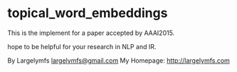 topical_word_embeddings
=======================

This is the implement for a paper accepted by AAAI2015.

hope to be helpful for your research in NLP and IR.

By Largelymfs
largelymfs@gmail.com
My Homepage: http://largelymfs.com
